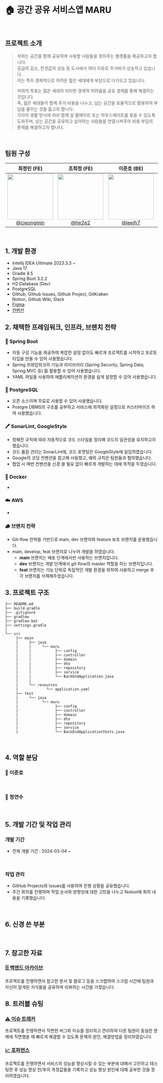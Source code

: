 # 🏠 공간 공유 서비스앱 MARU

<br>

## 프로젝트 소개

> 저희는 공간을 함께 공유하며 사용할 사람들을 찾아주는 플랫폼을 제공하고자 합니다.  
> 공급의 감소, 전셋값의 상승 등 도시에서 여러 이유로 주거비가 상승하고 있습니다.   
> 이는 특히 경제적으로 어려운 젊은 세대에게 부담으로 다가오고 있습니다.
>
> 저희의 목표는 젊은 세대의 이러한 경제적 어려움을 공유 경제를 통해 해결하는 것입니다.   
> 즉, 젊은 세대들이 함께 주거 비용을 나누고, 남는 공간을 효율적으로 활용하여 부담을 줄이는 것을 돕고자 합니다.  
> 각자의 생활 방식에 따라 함께 살 룸메이트 또는 하우스메이트를 찾을 수 있도록 도와주며, 남는 공간을 공유하고 싶어하는 사람들을 연결시켜주어 비용 부담의 문제를 해결하고자
> 합니다.

<br>

## 팀원 구성

<div align="center">

|                                                              **최정민 (FE)**                                                              |                                                          **조희정 (FE)**                                                          |                                                           **이준호 (BE)**                                                           |                                                                **정연수 (BE)**                                                                |
|:--------------------------------------------------------------------------------------------------------------------------------------:|:------------------------------------------------------------------------------------------------------------------------------:|:--------------------------------------------------------------------------------------------------------------------------------:|:------------------------------------------------------------------------------------------------------------------------------------------:|
| [<img src="https://avatars.githubusercontent.com/u/55117867?v=4" height=150 width=150> <br/> @cjeongmin](https://github.com/cjeongmin) | [<img src="https://avatars.githubusercontent.com/u/66050038?v=4" height=150 width=150> <br/> @he2e2](https://github.com/he2e2) | [<img src="https://avatars.githubusercontent.com/u/39540595?v=4" height=150 width=150> <br/> @leejh7](https://github.com/leejh7) | [<img src="https://avatars.githubusercontent.com/u/52970725?v=4" height=150 width=150> <br/> @cheesecrust](https://github.com/cheesecrust) |

</div>

<br>

## 1. 개발 환경

- Intellij IDEA Ultimate 2023.3.3 ~
- Java 17
- Gradle 8.5
- Spring Boot 3.2.2
- H2 Database (Dev)
- PostgreSQL
- Github, Github Issues, Github Project, GitKraken  
  Notion, Github Wiki, Slack
- [Figma](https://www.figma.com/file/7kNRrVNUAK9KZdMAPVBPgU/wire-frame?type=design&node-id=0-1&mode=design&t=oZJiMTmm1bsBSgXw-0)
- [컨벤션](document/CONVENTION.md)
  <br>

## 2. 채택한 프레임워크, 인프라, 브랜치 전략

### 🍃 Spring Boot

- 자동 구성 기능을 제공하여 복잡한 설정 없이도 빠르게 프로젝트를 시작하고 프로토타입을 만들 수 있어 사용했습니다.
- Spring 프레임워크의 기능과 라이브러리 (Spring Security, Spring Data, Spring MVC 등) 를 활용할 수 있어 사용했습니다.
- YAML 파일을 사용하여 애플리케이션의 환경을 쉽게 설정할 수 있어 사용했습니다.

### 🐘 PostgreSQL

- 오픈 소스이며 무료로 사용할 수 있어 사용했습니다.
- Postgre DBMS의 구조를 공부하고 서비스에 최적화된 설정으로 커스터마이즈 하여 사용했습니다.

### 🖊️ SonarLint, GoogleStyle

- 정해진 규칙에 따라 자동적으로 코드 스타일을 정리해 코드의 일관성을 유지하고자 했습니다.
- 코드 품질 관리는 SonarLint에, 코드 포맷팅은 GoogleStyle에 일임하였습니다.
- Google의 코딩 컨벤션을 참고해 사용했고, 예외 규칙은 팀원들과 협의했습니다.
- 협업 시 매번 컨벤션을 신경 쓸 필요 없이 빠르게 개발하는 데에 목적을 두었습니다.

### 🐳 Docker

-

### ☁️ AWS

-

### 🪵 브랜치 전략

- Git-flow 전략을 기반으로 main, dev 브랜치와 feature 보조 브랜치를 운용했습니다.
- main, develop, feat 브랜치로 나누어 개발을 하였습니다.
    - **main** 브랜치는 배포 단계에서만 사용하는 브랜치입니다.
    - **dev** 브랜치는 개발 단계에서 git-flow의 master 역할을 하는 브랜치입니다.
    - **feat** 브랜치는 기능 단위로 독립적인 개발 환경을 위하여 사용하고 merge 후 각 브랜치를 삭제해주었습니다.
      <br>

## 3. 프로젝트 구조

```
├── README.md
├── build.gradle
├── .gitignore
├── gradlew
├── gradlew.bat
├── settings.gradle
│
└── src
     ├── main
     |     ├── java
     |     |     └── maru
     |     |           ├── config
     |     |           ├── controller
     |     |           ├── domain
     |     |           ├── dto
     |     |           ├── repository
     |     |           ├── service
     |     |           └── BackEndApplication.java
     |     |
     |     └── resources 
     |             └── application.yaml
     ├── test
     |     └── java
     |           └── maru
     |                 ├── config
     |                 ├── controller
     |                 ├── domain
     |                 ├── dto
     |                 ├── repository
     |                 ├── service
     |                 └── BackEndApplicationTests.java
```

<br>

## 4. 역할 분담

### 👻 이준호

<br>

### 🐬 정연수

<br>

## 5. 개발 기간 및 작업 관리

### 개발 기간

- 전체 개발 기간 : 2024-03-04 ~

<br>

### 작업 관리

- GitHub Projects와 Issues를 사용하여 진행 상황을 공유했습니다.
- 주간 회의를 진행하며 작업 순서와 방향성에 대한 고민을 나누고 Notion에 회의 내용을 기록했습니다.

<br>

## 6. 신경 쓴 부분

<br>

## 7. 참고한 자료

### [🗄️ 백엔드 아카이브](https://www.notion.so/Archive-256df43d0e6d4b148bf366cc7312e20b?pvs=4)

프로젝트를 진행하면서 참고한 문서 및 블로그 등을 스크랩하여 스크럼 시간에 팀원과 자신이 알게된 지식들을 공유하며 리뷰하는 시간을 가졌습니다.
<br>

## 8. 트러블 슈팅

### [⚠️ 이슈 트래커](https://www.notion.so/Issue-Tracker-bc6d59d8d90a40f0a03edac83b9d595b?pvs=4)

프로젝트를 진행하면서 직면한 버그와 이슈를 정리하고 관리하여 다른 팀원이 동일한 문제에 직면했을 때 빠르게 해결할 수 있도록 문제의 원인, 해결방법을 정리하였습니다.

### [📈 포퍼먼스](https://www.notion.so/Performance-09735be60ecb42899546424654390f93?pvs=4)

프로젝트를 진행하면서 서비스의 성능을 향상시킬 수 있는 부분에 대해서 고민하고 테스팅한 후 성능 향상 전/후의 측정값들을 기록하고 성능 향상 원인에 대해 공부한 것을
정리하였습니다.
<br>
